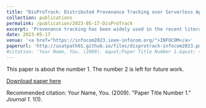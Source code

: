 ```yaml
---
title: "DisProTrack: Distributed Provenance Tracking over Serverless Applications"
collection: publications
permalink: /publication/2023-05-17-DisProTrack
excerpt: 'Provenance tracking has been widely used in the recent literature to debug system vulnerabilities and find the root causes behind faults, errors, or crashes over a running system. However, the existing approaches primarily developed graph-based models for provenance tracking over monolithic applications running directly over the operating system kernel. In contrast, the modern DevOps-based service-oriented architecture relies on distributed platforms, like serverless computing that uses container-based sandboxing over the kernel. Provenance tracking over such a distributed micro-service architecture is challenging, as the application and system logs are generated asynchronously and follow heterogeneous nomenclature and logging formats. This paper develops a novel approach to combining system and micro- services logs together to generate a Universal Provenance Graph (UPG) that can be used for provenance tracking over serverless architecture. We develop a Loadable Kernel Module (LKM) for runtime unit identification over the logs by intercepting the system calls with the help from the control flow graphs over the static application binaries. Finally, we design a regular expression-based log optimization method for reverse query parsing over the generated UPG. A thorough evaluation of the proposed UPG model with different benchmarked serverless applications shows the system’s effectiveness.'
date: 2023-05-17
venue: '<a href="https://infocom2023.ieee-infocom.org/">INFOCOM</a>'
paperurl: 'http://usatpath01.github.io/files/disprotrack-infocom2023.pdf'
#citation: 'Your Name, You. (2009). &quot;Paper Title Number 1.&quot; <i>Journal 1</i>. 1(1).'
---
```

This paper is about the number 1. The number 2 is left for future work.

[Download paper here](http://usatpath01.github.io/files/disprotrack-infocom2023.pdf)

Recommended citation: Your Name, You. (2009). "Paper Title Number 1." <i>Journal 1</i>. 1(1).